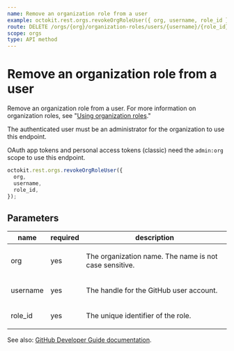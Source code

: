 ```yaml
---
name: Remove an organization role from a user
example: octokit.rest.orgs.revokeOrgRoleUser({ org, username, role_id })
route: DELETE /orgs/{org}/organization-roles/users/{username}/{role_id}
scope: orgs
type: API method
---
```


# Remove an organization role from a user

Remove an organization role from a user. For more information on organization roles, see "[Using organization roles](https://docs.github.com/organizations/managing-peoples-access-to-your-organization-with-roles/using-organization-roles)."

The authenticated user must be an administrator for the organization to use this endpoint.

OAuth app tokens and personal access tokens (classic) need the `admin:org` scope to use this endpoint.

```js
octokit.rest.orgs.revokeOrgRoleUser({
  org,
  username,
  role_id,
});
```

## Parameters

<table>
  <thead>
    <tr>
      <th>name</th>
      <th>required</th>
      <th>description</th>
    </tr>
  </thead>
  <tbody>
    <tr><td>org</td><td>yes</td><td>

The organization name. The name is not case sensitive.

</td></tr>
<tr><td>username</td><td>yes</td><td>

The handle for the GitHub user account.

</td></tr>
<tr><td>role_id</td><td>yes</td><td>

The unique identifier of the role.

</td></tr>
  </tbody>
</table>

See also: [GitHub Developer Guide documentation](https://docs.github.com/rest/orgs/organization-roles#remove-an-organization-role-from-a-user).
